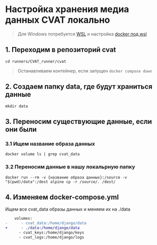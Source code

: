 # Настройка хранения медиа данных CVAT локально

> Для Windows потребуется [WSL](../wsl_download.md) и настройка [docker под wsl](../docker_to_wsl.md)

## 1. Переходим в репозиторий cvat
```
cd runners/CVAT_runner/cvat
```  
> Останавливаем контейнер, если запущен `docker compose down`  

## 2. Создаем папку data, где будут храниться данные
```
mkdir data
```

## 3. Переносим существующие данные, если они были

### 3.1 Ищем название образа данных   
`docker volume ls | grep cvat_data`

### 3.2 Переносим данные в нашу локальрную папку

```
docker run --rm -v {название образа данных}:/source -v "$(pwd)/data":/dest alpine cp -r /source/. /dest/
```

## 4. Изменяем docker-compose.yml  
Ищем все cvat_data образы данных и меняем их на ./data

```diff
    volumes:
-      - cvat_data:/home/django/data
+      - ./data:/home/django/data
      - cvat_keys:/home/django/keys
      - cvat_logs:/home/django/logs
```
